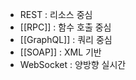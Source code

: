 - REST : 리소스 중심
- [[RPC]] : 함수 호출 중심
- [[GraphQL]] : 쿼리 중심
- [[SOAP]] : XML 기반
- WebSocket : 양방향 실시간